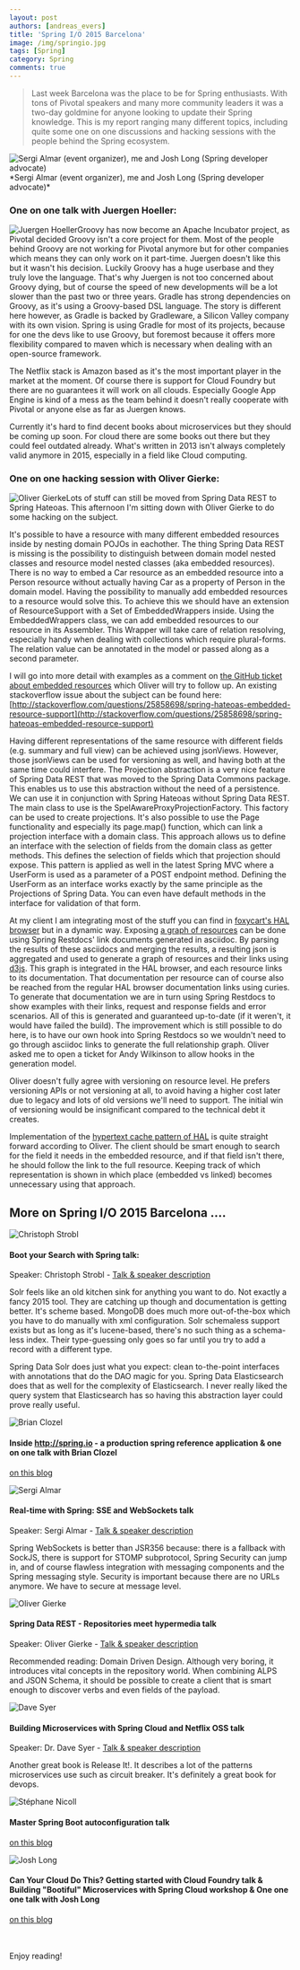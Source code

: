 ```yaml
---
layout: post
authors: [andreas_evers]
title: 'Spring I/O 2015 Barcelona'
image: /img/springio.jpg
tags: [Spring]
category: Spring
comments: true
---
```


>Last week Barcelona was the place to be for Spring enthusiasts. With tons of Pivotal speakers and many more community leaders it was a two-day goldmine for anyone looking to update their Spring knowledge. This is my report ranging many different topics, including quite some one on one discussions and hacking sessions with the people behind the Spring ecosystem.

<img class="image fit" src="https://www.ordina.be/~/media/images/ordinabe/blogs/andreas2.jpg?la=nl-nl&amp;h=429&amp;w=763" alt="Sergi Almar (event organizer), me and Josh Long (Spring developer advocate)" />
*Sergi Almar (event organizer), me and Josh Long (Spring developer advocate)*

### One on one talk with Juergen Hoeller:

<span class="image left"><img  class="p-image" alt="Juergen Hoeller" src="https://www.ordina.be/~/media/images/ordinabe/blogs/andreas3.jpg?la=nl-nl"></span>Groovy has now become an Apache Incubator project, as Pivotal decided Groovy isn't a core project for them. Most of the people behind Groovy are not working for Pivotal anymore but for other companies which means they can only work on it part-time. Juergen doesn't like this but it wasn't his decision. Luckily Groovy has a huge userbase and they truly love the language. That's why Juergen is not too concerned about Groovy dying, but of course the speed of new developments will be a lot slower than the past two or three years.
Gradle has strong dependencies on Groovy, as it's using a Groovy-based DSL language. The story is different here however, as Gradle is backed by Gradleware, a Silicon Valley company with its own vision. Spring is using Gradle for most of its projects, because for one the devs like to use Groovy, but foremost because it offers more flexibility compared to maven which is necessary when dealing with an open-source framework.

The Netflix stack is Amazon based as it's the most important player in the market at the moment. Of course there is support for Cloud Foundry but there are no guarantees it will work on all clouds. Especially Google App Engine is kind of a mess as the team behind it doesn't really cooperate with Pivotal or anyone else as far as Juergen knows.

Currently it's hard to find decent books about microservices but they should be coming up soon. For cloud there are some books out there but they could feel outdated already. What's written in 2013 isn't always completely valid anymore in 2015, especially in a field like Cloud computing.

### One on one hacking session with Oliver Gierke:

<span class="image left"><img  class="p-image" alt="Oliver Gierke" src="https://www.ordina.be/~/media/images/ordinabe/blogs/andreas5.png?la=nl-nl"></span>Lots of stuff can still be moved from Spring Data REST to Spring Hateoas. This afternoon I'm sitting down with Oliver Gierke to do some hacking on the subject.

It's possible to have a resource with many different embedded resources inside by nesting domain POJOs in eachother. The thing Spring Data REST is missing is the possibility to distinguish between domain model nested classes and resource model nested classes (aka embedded resources). There is no way to embed a Car resource as an embedded resource into a Person resource without actually having Car as a property of Person in the domain model. Having the possibility to manually add embedded resources to a resource would solve this.
To achieve this we should have an extension of ResourceSupport with a Set of EmbeddedWrappers inside. Using the EmbeddedWrappers class, we can add embedded resources to our resource in its Assembler. This Wrapper will take care of relation resolving, especially handy when dealing with collections which require plural-forms. The relation value can be annotated in the model or passed along as a second parameter.

I will go into more detail with examples as a comment on [the GitHub ticket about embedded resources](https://github.com/spring-projects/spring-hateoas/issues/270) which Oliver will try to follow up. An existing stackoverflow issue about the subject can be found here: [http://stackoverflow.com/questions/25858698/spring-hateoas-embedded-resource-support](http://stackoverflow.com/questions/25858698/spring-hateoas-embedded-resource-support)

Having different representations of the same resource with different fields (e.g. summary and full view) can be achieved using jsonViews. However, those jsonViews can be used for versioning as well, and having both at the same time could interfere. The Projection abstraction is a very nice feature of Spring Data REST that was moved to the Spring Data Commons package. This enables us to use this abstraction without the need of a persistence. We can use it in conjunction with Spring Hateoas without Spring Data REST.
The main class to use is the SpelAwareProxyProjectionFactory. This factory can be used to create projections. It's also possible to use the Page functionality and especially its page.map() function, which can link a projection interface with a domain class. This approach allows us to define an interface with the selection of fields from the domain class as getter methods. This defines the selection of fields which that projection should expose.
This pattern is applied as well in the latest Spring MVC where a UserForm is used as a parameter of a POST endpoint method. Defining the UserForm as an interface works exactly by the same principle as the Projections of Spring Data. You can even have default methods in the interface for validation of that form.

At my client I am integrating most of the stuff you can find in [foxycart's HAL browser](https://api-sandbox.foxycart.com/hal-browser/browser.html) but in a dynamic way. Exposing [a graph of resources](https://api-sandbox.foxycart.com/hal-browser/browser.html) can be done using Spring Restdocs' link documents generated in asciidoc. By parsing the results of these asciidocs and merging the results, a resulting json is aggregated and used to generate a graph of resources and their links using [d3js](http://d3js.org/). This graph is integrated in the HAL browser, and each resource links to its documentation. That documentation per resource can of course also be reached from the regular HAL browser documentation links using curies. To generate that documentation we are in turn using Spring Restdocs to show examples with their links, request and response fields and error scenarios. All of this is generated and guaranteed up-to-date (if it weren't, it would have failed the build). 
The improvement which is still possible to do here, is to have our own hook into Spring Restdocs so we wouldn't need to go through asciidoc links to generate the full relationship graph. Oliver asked me to open a ticket for Andy Wilkinson to allow hooks in the generation model.

Oliver doesn't fully agree with versioning on resource level. He prefers versioning APIs or not versioning at all, to avoid having a higher cost later due to legacy and lots of old versions we'll need to support. The initial win of versioning would be insignificant compared to the technical debt it creates. 

Implementation of the [hypertext cache pattern of HAL](https://tools.ietf.org/html/draft-kelly-json-hal-06#section-8.3) is quite straight forward according to Oliver. The client should be smart enough to search for the field it needs in the embedded resource, and if that field isn't there, he should follow the link to the full resource. Keeping track of which representation is shown in which place (embedded vs linked) becomes unnecessary using that approach.

## More on Spring I/O 2015 Barcelona ....

<span class="image left"><img  class="p-image" alt="Christoph Strobl" src="https://www.ordina.be/~/media/images/ordinabe/blogs/andreas4.png?la=nl-nl"></span>

#### Boot your Search with Spring talk:

Speaker: Christoph Strobl - [Talk & speaker description](http://www.springio.net/boot-your-search-with-spring/)

Solr feels like an old kitchen sink for anything you want to do. Not exactly a fancy 2015 tool. They are catching up though and documentation is getting better. It's scheme based. MongoDB does much more out-of-the-box which you have to do manually with xml configuration. Solr schemaless support exists but as long as it's lucene-based, there's no such thing as a schema-less index. Their type-guessing only goes so far until you try to add a record with a different type.

Spring Data Solr does just what you expect: clean to-the-point interfaces with annotations that do the DAO magic for you. Spring Data Elasticsearch does that as well for the complexity of Elasticsearch. I never really liked the query system that Elasticsearch has so having this abstraction layer could prove really useful.

<span class="image left"><img  class="p-image" alt="Brian Clozel" src="https://www.ordina.be/~/media/images/ordinabe/blogs/andreas6.jpg?la=nl-nl&h=227&w=227"></span>

#### Inside http://spring.io - a production spring reference application & one on one talk with Brian Clozel

[on this blog](http://ordina-jworks.github.io/spring/2015/05/08/SpringIO15-Sagan.html)
<p style="clear:both"></p>
<span class="image left"><img  class="p-image" alt="Sergi Almar" src="https://www.ordina.be/~/media/images/ordinabe/blogs/andreas7.jpg?la=nl-nl&h=224&w=227"></span>

#### Real-time with Spring: SSE and WebSockets talk

Speaker: Sergi Almar - [Talk & speaker description](http://www.springio.net/real-time-with-spring-sse-and-websockets/)

Spring WebSockets is better than JSR356 because: there is a fallback with SockJS, there is support for STOMP subprotocol, Spring Security can jump in, and of course flawless integration with messaging components and the Spring messaging style. Security is important because there are no URLs anymore. We have to secure at message level.
<p style="clear:both"></p>
<span class="image left"><img  class="p-image" alt="Oliver Gierke" src="https://www.ordina.be/~/media/images/ordinabe/blogs/andreas8.png?la=nl-nl&h=223&w=223"></span>

#### Spring Data REST - Repositories meet hypermedia talk

Speaker: Oliver Gierke - [Talk & speaker description](http://www.springio.net/spring-data-rest-repositories-meet-hypermedia/)

Recommended reading: Domain Driven Design. Although very boring, it introduces vital concepts in the repository world. When combining ALPS and JSON Schema, it should be possible to create a client that is smart enough to discover verbs and even fields of the payload.
<p style="clear:both"></p>
<span class="image left"><img  class="p-image" alt="Dave Syer" src="https://www.ordina.be/~/media/images/ordinabe/blogs/andreas9.jpg?la=nl-nl"></span>

#### Building Microservices with Spring Cloud and Netflix OSS talk

Speaker: Dr. Dave Syer  - [Talk & speaker description](http://www.springio.net/building-microservices-with-spring-cloud-and-netflix-oss)

Another great book is Release It!. It describes a lot of the patterns microservices use such as circuit breaker. It's definitely a great book for devops.
<p style="clear:both"></p>
<span class="image left"><img  class="p-image" alt="Stéphane Nicoll" src="https://www.ordina.be/~/media/images/ordinabe/blogs/andreas10.png?la=nl-nl"></span>

#### Master Spring Boot autoconfiguration talk

[on this blog](http://ordina-jworks.github.io/spring/2015/05/08/SpringIO15-Autoconfig.html)
<p style="clear:both"></p>
<span class="image left"><img  class="p-image" alt="Josh Long" src="https://www.ordina.be/~/media/images/ordinabe/blogs/andreas11.jpg?la=nl-nl"></span>

#### Can Your Cloud Do This? Getting started with Cloud Foundry talk & Building "Bootiful" Microservices with Spring Cloud workshop & One one one talk with Josh Long

[on this blog](http://ordina-jworks.github.io/spring/2015/05/08/SpringIO15-Microservices.html)
<p style="clear:both"></p>
<br/>
<br/>
Enjoy reading!
<br />
<br />